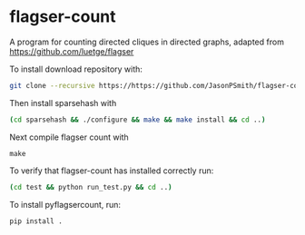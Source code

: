 # flagser-count
A program for counting directed cliques in directed graphs, adapted from https://github.com/luetge/flagser

To install download repository with:
```sh
git clone --recursive https://https://github.com/JasonPSmith/flagser-count.git
```
Then install sparsehash with
```sh
(cd sparsehash && ./configure && make && make install && cd ..)
```
Next compile flagser count with
```
make
```

To verify that flagser-count has installed correctly run:

```sh
(cd test && python run_test.py && cd ..)
```

To install pyflagsercount, run:
```sh
pip install .
```
